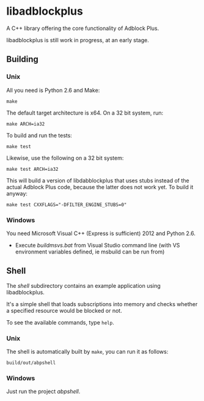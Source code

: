 libadblockplus
==============

A C++ library offering the core functionality of Adblock Plus.

libadblockplus is still work in progress, at an early stage.

Building
--------

### Unix

All you need is Python 2.6 and Make:

    make

The default target architecture is x64. On a 32 bit system, run:

    make ARCH=ia32

To build and run the tests:

    make test

Likewise, use the following on a 32 bit system:

    make test ARCH=ia32

This will build a version of libdabblockplus that uses stubs instead
of the actual Adblock Plus code, because the latter does not work
yet. To build it anyway:

    make test CXXFLAGS="-DFILTER_ENGINE_STUBS=0"

### Windows

You need Microsoft Visual C++ (Express is sufficient) 2012
and Python 2.6.

- Execute *buildmsvs.bat* from Visual Studio command line (with VS environment variables defined, ie msbuild can be run from)

Shell
-----

The _shell_ subdirectory contains an example application using libadblockplus.

It's a simple shell that loads subscriptions into memory and checks
whether a specified resource would be blocked or not.

To see the available commands, type `help`.

### Unix

The shell is automatically built by `make`, you can run it as follows:

    build/out/abpshell

### Windows

Just run the project *abpshell*.
